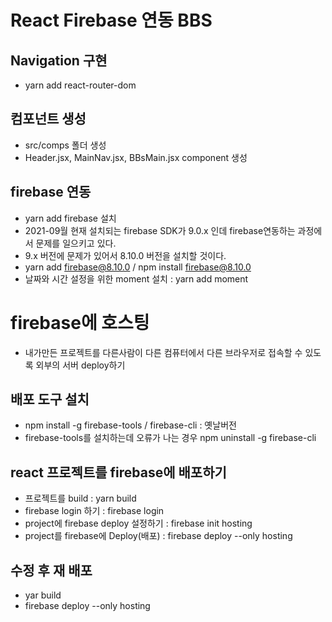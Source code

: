 # React Firebase 연동 BBS

## Navigation 구현
* yarn add react-router-dom

## 컴포넌트 생성
* src/comps 폴더 생성
* Header.jsx, MainNav.jsx, BBsMain.jsx component 생성

## firebase 연동
* yarn add firebase 설치
* 2021-09월 현재 설치되는 firebase SDK가 9.0.x 인데 firebase연동하는 과정에서
	문제를 일으키고 있다.
* 9.x 버전에 문제가 있어서 8.10.0 버전을 설치할 것이다.
* yarn add firebase@8.10.0 / npm install firebase@8.10.0
* 날짜와 시간 설정을 위한 moment 설치 : yarn add moment

# firebase에 호스팅
* 내가만든 프로젝트를 다른사람이 다른 컴퓨터에서 다른 브라우저로 접속할 수 있도록 외부의 서버 deploy하기

## 배포 도구 설치
* npm install -g firebase-tools / firebase-cli : 옛날버전
* firebase-tools를 설치하는데 오류가 나는 경우 npm uninstall -g firebase-cli 

## react 프로젝트를 firebase에 배포하기
* 프로젝트를 build : yarn build
* firebase login 하기 : firebase login
* project에 firebase deploy 설정하기 : firebase init hosting
* project를 firebase에 Deploy(배포)
: firebase deploy --only hosting

## 수정 후 재 배포
* yar build
* firebase deploy --only hosting